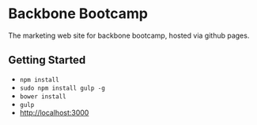 # Backbone Bootcamp

The marketing web site for backbone bootcamp, hosted via github pages.


## Getting Started
* `npm install`
* `sudo npm install gulp -g`
* `bower install`
* `gulp`
* [http://localhost:3000](http://localhost:3000)